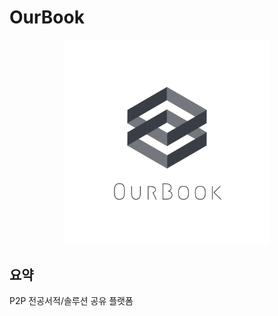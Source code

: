 # OurBook
<p align="center">
<img src="main/static/img/logo.png" width="65%" alt="ourbook">
</p>

## 요약

P2P 전공서적/솔루션 공유 플랫폼